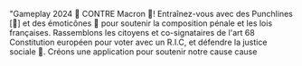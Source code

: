 "Gameplay 2024 🤜 CONTRE Macron 🥊! Entraînez-vous avec des Punchlines [🥊] et des émoticônes 💬 pour soutenir la composition pénale et les lois françaises. Rassemblons les citoyens et co-signataires de l'art 68 Constitution européen pour voter avec un R.I.C, et défendre la justice sociale 💪. Créons une application pour soutenir notre cause cause